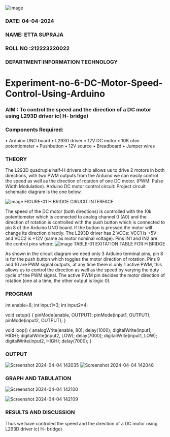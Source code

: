 ![image](https://github.com/vasanthkumarch/Experiment-no-7-DC-Motor-Speed-Control-Using-Arduino/assets/36288975/739cc470-48c8-4873-a730-6319b4afc602)
###  DATE: 04-04-2024

###  NAME: ETTA SUPRAJA
###  ROLL NO :212223220022
###  DEPARTMENT:INFORMATION TECHNOLOGY
# Experiment-no-6-DC-Motor-Speed-Control-Using-Arduino
### AIM : To control the speed and the direction of a DC motor using L293D driver ic( H- bridge)

### Components Required:
•	Arduino UNO board
•	L293D driver
•	12V DC motor
•	10K ohm potentiometer
•	Pushbutton
•	12V source
•	Breadboard
•	Jumper wires
### THEORY 
The L293D quadruple half-H drivers chip allows us to drive 2 motors in both directions, with two PWM outputs from the Arduino we can easily control the speed as well as the direction of rotation of one DC motor. (PWM: Pulse Width Modulation).
Arduino DC motor control circuit:
Project circuit schematic diagram is the one below.

![image](https://user-images.githubusercontent.com/36288975/167763051-b230c183-afc5-46f2-ba95-0f95e10dd6c9.png)
FIGURE-01 H BRIDGE CIRUCIT INTERFACE 
 
The speed of the DC motor (both directions) is controlled with the 10k potentiometer which is connected to analog channel 0 (A0) and the direction of rotation is controlled with the push button which is connected to pin 8 of the Arduino UNO board. If the button is pressed the motor will change its direction directly.
The L293D driver has 2 VCCs: VCC1 is +5V and VCC2 is +12V (same as motor nominal voltage). Pins IN1 and IN2 are the control pins where:
![image](https://user-images.githubusercontent.com/36288975/167763120-1421c2c5-8381-49eb-b376-03f6e1113b7a.png)
TABLE-01 EXITATION TABLE FOR H BRIDGE 

As shown in the circuit diagram we need only 3 Arduino terminal pins, pin 8 is for the push button which toggles the motor direction of rotation. Pins 9 and 10 are PWM signal outputs, at any time there is only 1 active PWM, this allows us to control the direction as well as the speed by varying the duty cycle of the PWM signal. The active PWM pin decides the motor direction of rotation (one at a time, the other output is logic 0).

### PROGRAM 
int enable=6;
int input1=3;
int input2=4;


void setup()
{
  pinMode(enable, OUTPUT);
   pinMode(input1, OUTPUT);
   pinMode(input2, OUTPUT);
}

void loop()
{
  analogWrite(enable, 80);
  delay(1000); 
  digitalWrite(input1, HIGH);
  digitalWrite(input2, LOW);
  delay(7000);
  digitalWrite(input1, LOW);
  digitalWrite(input2, HIGH);
  delay(7000);
}
### OUTPUT
![Screenshot 2024-04-04 142035](https://github.com/Ettasupraja/Experiment-no-7-DC-Motor-Speed-Control-Using-Arduino/assets/151641352/8e93a42b-efd9-47e2-89f9-33a980f84d55)
![Screenshot 2024-04-04 142048](https://github.com/Ettasupraja/Experiment-no-7-DC-Motor-Speed-Control-Using-Arduino/assets/151641352/f82aabf7-b0a3-4dea-a5d7-40f3e6c0cfc2)


### GRAPH AND TABULATION 


![Screenshot 2024-04-04 142100](https://github.com/Ettasupraja/Experiment-no-7-DC-Motor-Speed-Control-Using-Arduino/assets/151641352/3e50081d-81e3-4adb-9768-4de2b2ede881)

![Screenshot 2024-04-04 142109](https://github.com/Ettasupraja/Experiment-no-7-DC-Motor-Speed-Control-Using-Arduino/assets/151641352/6c7d8792-f986-4b52-96dd-02ad3a1e7c3d)



### RESULTS AND DISCUSSION 
Thus we have controled the speed and the direction of a DC motor using L293D driver ic( H- bridge)

